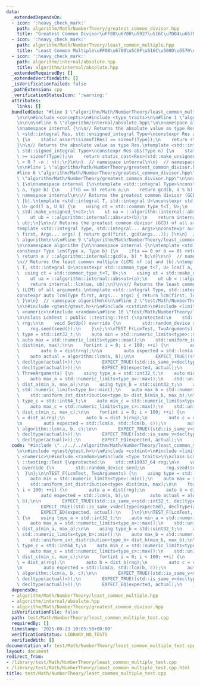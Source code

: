 ```yaml
---
data:
  _extendedDependsOn:
  - icon: ':heavy_check_mark:'
    path: algorithm/Math/NumberTheory/greatest_common_divisor.hpp
    title: "Greatest Common Divisor\uFF08\u6700\u5927\u516C\u7D04\u6570\uFF09"
  - icon: ':heavy_check_mark:'
    path: algorithm/Math/NumberTheory/least_common_multiple.hpp
    title: "Least Common Multiple\uFF08\u6700\u5C0F\u516C\u500D\u6570\uFF09"
  - icon: ':heavy_check_mark:'
    path: algorithm/internal/absolute.hpp
    title: algorithm/internal/absolute.hpp
  _extendedRequiredBy: []
  _extendedVerifiedWith: []
  _isVerificationFailed: false
  _pathExtension: cpp
  _verificationStatusIcon: ':warning:'
  attributes:
    links: []
  bundledCode: "#line 1 \"algorithm/Math/NumberTheory/least_common_multiple.hpp\"\n\
    \n\n\n#include <concepts>\n#include <type_traits>\n\n#line 1 \"algorithm/internal/absolute.hpp\"\
    \n\n\n\n#line 6 \"algorithm/internal/absolute.hpp\"\n\nnamespace algorithm {\n\
    \nnamespace internal {\n\n// Returns the absolute value as type Res.\ntemplate\
    \ <std::integral Res, std::unsigned_integral Type>\nconstexpr Res abs(Type n)\
    \ {\n    static_assert(sizeof(Res) >= sizeof(Type));\n    return static_cast<Res>(n);\n\
    }\n\n// Returns the absolute value as type Res.\ntemplate <std::integral Res,\
    \ std::signed_integral Type>\nconstexpr Res abs(Type n) {\n    static_assert(sizeof(Res)\
    \ >= sizeof(Type));\n    return static_cast<Res>(std::make_unsigned_t<Type>(n\
    \ < 0 ? -n : n));\n}\n\n}  // namespace internal\n\n}  // namespace algorithm\n\
    \n\n#line 1 \"algorithm/Math/NumberTheory/greatest_common_divisor.hpp\"\n\n\n\n\
    #line 6 \"algorithm/Math/NumberTheory/greatest_common_divisor.hpp\"\n\n#line 8\
    \ \"algorithm/Math/NumberTheory/greatest_common_divisor.hpp\"\n\nnamespace algorithm\
    \ {\n\nnamespace internal {\n\ntemplate <std::integral Type>\nconstexpr Type gcd(Type\
    \ a, Type b) {\n    if(b == 0) return a;\n    return gcd(b, a % b);\n}\n\n}  //\
    \ namespace internal\n\n// Returns the greatest common divisor (GCD) of |a| and\
    \ |b|.\ntemplate <std::integral T, std::integral U>\nconstexpr std::common_type_t<T,\
    \ U> gcd(T a, U b) {\n    using ct = std::common_type_t<T, U>;\n    using ut =\
    \ std::make_unsigned_t<ct>;\n    ut ua = ::algorithm::internal::abs<ut>(a);\n\
    \    ut ub = ::algorithm::internal::abs<ut>(b);\n    return internal::gcd(ua,\
    \ ub);\n}\n\n// Returns the greatest common divisor (GCD) of all arguments.\n\
    template <std::integral Type, std::integral... Args>\nconstexpr auto gcd(Type\
    \ first, Args... args) { return gcd(first, gcd(args...)); }\n\n}  // namespace\
    \ algorithm\n\n\n#line 9 \"algorithm/Math/NumberTheory/least_common_multiple.hpp\"\
    \n\nnamespace algorithm {\n\nnamespace internal {\n\ntemplate <std::integral Type>\n\
    constexpr Type lcm(Type a, Type b) {\n    if(a == 0 or b == 0) return 0;\n   \
    \ return a / ::algorithm::internal::gcd(a, b) * b;\n}\n\n}  // namespace internal\n\
    \n// Returns the least common multiple (LCM) of |a| and |b|.\ntemplate <std::integral\
    \ T, std::integral U>\nconstexpr std::common_type_t<T, U> lcm(T a, U b) {\n  \
    \  using ct = std::common_type_t<T, U>;\n    using ut = std::make_unsigned_t<ct>;\n\
    \    ut ua = ::algorithm::internal::abs<ut>(a);\n    ut ub = ::algorithm::internal::abs<ut>(b);\n\
    \    return internal::lcm(ua, ub);\n}\n\n// Returns the least common multiple\
    \ (LCM) of all arguments.\ntemplate <std::integral Type, std::integral... Args>\n\
    constexpr auto lcm(Type first, Args... args) { return lcm(first, lcm(args...));\
    \ }\n\n}  // namespace algorithm\n\n\n#line 2 \"test/Math/NumberTheory/least_common_multiple_test.cpp\"\
    \n\n#include <gtest/gtest.h>\n\n#include <cstdint>\n#include <limits>\n#include\
    \ <numeric>\n#include <random>\n#line 10 \"test/Math/NumberTheory/least_common_multiple_test.cpp\"\
    \n\nclass LcmTest : public ::testing::Test {\nprotected:\n    std::mt19937_64\
    \ rng;\n\n    void SetUp() override {\n        std::random_device seed;\n    \
    \    rng.seed(seed());\n    }\n};\n\nTEST_F(LcmTest, TwoArguments) {\n    using\
    \ type = std::int32_t;\n    auto min = std::numeric_limits<type>::min();\n   \
    \ auto max = std::numeric_limits<type>::max();\n    std::uniform_int_distribution<type>\
    \ dist(min, max);\n\n    for(int i = 0; i < 100; ++i) {\n        auto a = dist(rng);\n\
    \        auto b = dist(rng);\n\n        auto expected = std::lcm(a, b);\n    \
    \    auto actual = algorithm::lcm(a, b);\n\n        EXPECT_TRUE((std::is_same_v<std::int32_t,\
    \ decltype(actual)>));\n        EXPECT_TRUE((std::is_same_v<decltype(expected),\
    \ decltype(actual)>));\n        EXPECT_EQ(expected, actual);\n    }\n}\n\nTEST_F(LcmTest,\
    \ ThreeArguments) {\n    using type_a = std::int32_t;\n    auto min_a = std::numeric_limits<type_a>::min();\n\
    \    auto max_a = std::numeric_limits<type_a>::max();\n    std::uniform_int_distribution<type_a>\
    \ dist_a(min_a, max_a);\n\n    using type_b = std::uint32_t;\n    auto min_b =\
    \ std::numeric_limits<type_b>::min();\n    auto max_b = std::numeric_limits<type_b>::max();\n\
    \    std::uniform_int_distribution<type_b> dist_b(min_b, max_b);\n\n    using\
    \ type_c = std::int64_t;\n    auto min_c = std::numeric_limits<type_c>::min();\n\
    \    auto max_c = std::numeric_limits<type_c>::max();\n    std::uniform_int_distribution<type_c>\
    \ dist_c(min_c, max_c);\n\n    for(int i = 0; i < 100; ++i) {\n        auto a\
    \ = dist_a(rng);\n        auto b = dist_b(rng);\n        auto c = dist_c(rng);\n\
    \n        auto expected = std::lcm(a, std::lcm(b, c));\n        auto actual =\
    \ algorithm::lcm(a, b, c);\n\n        EXPECT_TRUE((std::is_same_v<std::int64_t,\
    \ decltype(actual)>));\n        EXPECT_TRUE((std::is_same_v<decltype(expected),\
    \ decltype(actual)>));\n        EXPECT_EQ(expected, actual);\n    }\n}\n"
  code: "#include \"../../../algorithm/Math/NumberTheory/least_common_multiple.hpp\"\
    \n\n#include <gtest/gtest.h>\n\n#include <cstdint>\n#include <limits>\n#include\
    \ <numeric>\n#include <random>\n#include <type_traits>\n\nclass LcmTest : public\
    \ ::testing::Test {\nprotected:\n    std::mt19937_64 rng;\n\n    void SetUp()\
    \ override {\n        std::random_device seed;\n        rng.seed(seed());\n  \
    \  }\n};\n\nTEST_F(LcmTest, TwoArguments) {\n    using type = std::int32_t;\n\
    \    auto min = std::numeric_limits<type>::min();\n    auto max = std::numeric_limits<type>::max();\n\
    \    std::uniform_int_distribution<type> dist(min, max);\n\n    for(int i = 0;\
    \ i < 100; ++i) {\n        auto a = dist(rng);\n        auto b = dist(rng);\n\n\
    \        auto expected = std::lcm(a, b);\n        auto actual = algorithm::lcm(a,\
    \ b);\n\n        EXPECT_TRUE((std::is_same_v<std::int32_t, decltype(actual)>));\n\
    \        EXPECT_TRUE((std::is_same_v<decltype(expected), decltype(actual)>));\n\
    \        EXPECT_EQ(expected, actual);\n    }\n}\n\nTEST_F(LcmTest, ThreeArguments)\
    \ {\n    using type_a = std::int32_t;\n    auto min_a = std::numeric_limits<type_a>::min();\n\
    \    auto max_a = std::numeric_limits<type_a>::max();\n    std::uniform_int_distribution<type_a>\
    \ dist_a(min_a, max_a);\n\n    using type_b = std::uint32_t;\n    auto min_b =\
    \ std::numeric_limits<type_b>::min();\n    auto max_b = std::numeric_limits<type_b>::max();\n\
    \    std::uniform_int_distribution<type_b> dist_b(min_b, max_b);\n\n    using\
    \ type_c = std::int64_t;\n    auto min_c = std::numeric_limits<type_c>::min();\n\
    \    auto max_c = std::numeric_limits<type_c>::max();\n    std::uniform_int_distribution<type_c>\
    \ dist_c(min_c, max_c);\n\n    for(int i = 0; i < 100; ++i) {\n        auto a\
    \ = dist_a(rng);\n        auto b = dist_b(rng);\n        auto c = dist_c(rng);\n\
    \n        auto expected = std::lcm(a, std::lcm(b, c));\n        auto actual =\
    \ algorithm::lcm(a, b, c);\n\n        EXPECT_TRUE((std::is_same_v<std::int64_t,\
    \ decltype(actual)>));\n        EXPECT_TRUE((std::is_same_v<decltype(expected),\
    \ decltype(actual)>));\n        EXPECT_EQ(expected, actual);\n    }\n}\n"
  dependsOn:
  - algorithm/Math/NumberTheory/least_common_multiple.hpp
  - algorithm/internal/absolute.hpp
  - algorithm/Math/NumberTheory/greatest_common_divisor.hpp
  isVerificationFile: false
  path: test/Math/NumberTheory/least_common_multiple_test.cpp
  requiredBy: []
  timestamp: '2025-08-23 10:05:58+00:00'
  verificationStatus: LIBRARY_NO_TESTS
  verifiedWith: []
documentation_of: test/Math/NumberTheory/least_common_multiple_test.cpp
layout: document
redirect_from:
- /library/test/Math/NumberTheory/least_common_multiple_test.cpp
- /library/test/Math/NumberTheory/least_common_multiple_test.cpp.html
title: test/Math/NumberTheory/least_common_multiple_test.cpp
---
```

